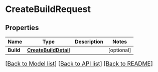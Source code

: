 # CreateBuildRequest

## Properties

Name | Type | Description | Notes
------------ | ------------- | ------------- | -------------
**Build** | [**CreateBuildDetail**](CreateBuildDetail.md) |  | [optional] 

[[Back to Model list]](../README.md#documentation-for-models) [[Back to API list]](../README.md#documentation-for-api-endpoints) [[Back to README]](../README.md)

<style>
     p, ul, ol, li { font-size: 18px !important;}
</style>


